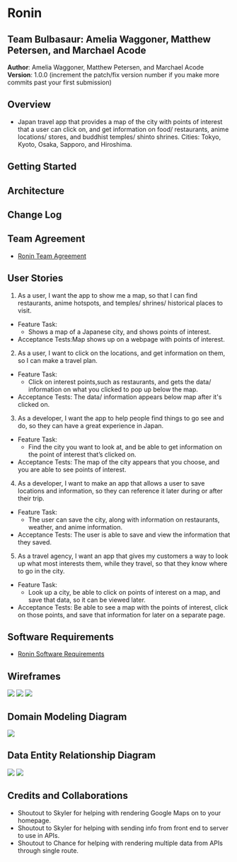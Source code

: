 # Ronin

## Team Bulbasaur: Amelia Waggoner, Matthew Petersen, and Marchael Acode

**Author**: Amelia Waggoner, Matthew Petersen, and Marchael Acode
**Version**: 1.0.0 (increment the patch/fix version number if you make more commits past your first submission)

## Overview

- Japan travel app that provides a map of the city with points of interest that a user can click on, and get information on food/ restaurants, anime locations/ stores, and buddhist temples/ shinto shrines. Cities: Tokyo, Kyoto, Osaka, Sapporo, and Hiroshima.

## Getting Started

<!-- What are the steps that a user must take in order to build this app on their own machine and get it running? -->

## Architecture

<!-- Provide a detailed description of the application design. What technologies (languages, libraries, etc) you're using, and any other relevant design information. -->

## Change Log

<!-- Use this area to document the iterative changes made to your application as each feature is successfully implemented. Use time stamps. Here's an examples:

01-01-2001 4:59pm - Application now has a fully-functional express server, with GET and POST routes for the book resource.-->

## Team Agreement

- [Ronin Team Agreement](https://docs.google.com/document/d/1cLYBMj_HbY7EV1TanZk2TsAMRs2BtXlf7VvJZbaeyOU/edit?usp=sharing)

## User Stories

1. As a user, I want the app to show me a map, so that I can find restaurants, anime hotspots, and temples/ shrines/ historical places to visit.
  - Feature Task:
    - Shows a map of a Japanese city, and shows points of interest.
  - Acceptance Tests:Map shows up on a webpage with points of interest.
2. As a user, I want to click on the locations, and get information on them, so I can make a travel plan.
  - Feature Task:
    - Click on interest points,such as restaurants, and gets the data/ information on what you clicked to pop up below the map.
  - Acceptance Tests: The data/ information appears below map after it's clicked on.
3. As a developer, I want the app to help people find things to go see and do, so they can have a great experience in Japan.
  - Feature Task:
    - Find the city you want to look at, and be able to get information on the point of interest that’s clicked on.
  - Acceptance Tests: The map of the city appears that you choose, and you are able to see points of interest.
4. As a developer, I want to make an app that allows a user to save locations and information, so they can reference it later during or after their trip.
  - Feature Task:
    - The user can save the city, along with information on restaurants, weather, and anime information.
  - Acceptance Tests: The user is able to save and view the information that they saved.
5. As a travel agency, I want an app that gives my customers a way to look up what most interests them, while they travel, so that they know where to go in the city.
  - Feature Task:
    - Look up a city, be able to click on points of interest on a map, and save that data, so it can be viewed later.
  - Acceptance Tests: Be able to see a map with the points of interest, click on those points, and save that information for later on a separate page.

## Software Requirements

- [Ronin Software Requirements](https://docs.google.com/document/d/1L4k0TuM-_SDBirR4NTd4fPVxbBrloRrbSZw6BaF9umc/edit?usp=sharing)

## Wireframes

<img src='public/img/wireframe-about-us-page.PNG'>
<img src='public/img/Wireframe-collection-page.PNG'>
<img src='public/img/wireframe-home-page.PNG'>

## Domain Modeling Diagram

<img src='public/img/domain-model.PNG'>

## Data Entity Relationship Diagram

<img src='public/img/wwrc.PNG'>
<img src='public/img/dataEntityDiagramRonin.png'>

## Credits and Collaborations

- Shoutout to Skyler for helping with rendering Google Maps on to your homepage.
- Shoutout to Skyler for helping with sending info from front end to server to use in APIs.
- Shoutout to Chance for helping with rendering multiple data from APIs through single route.
